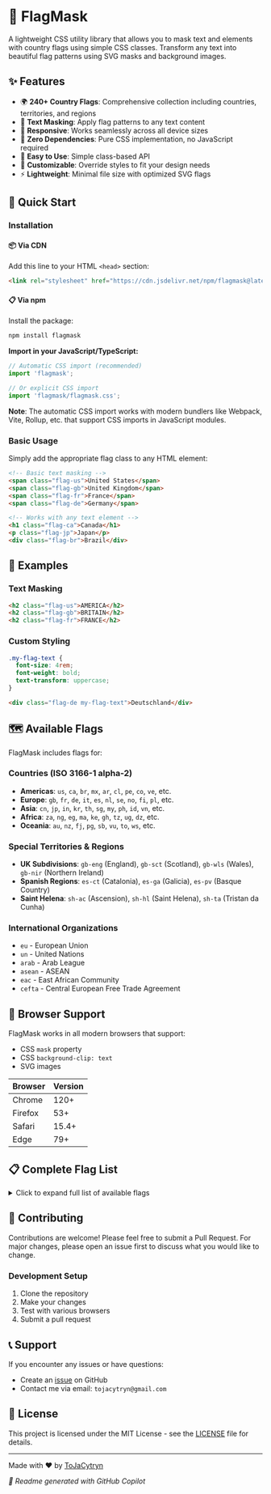 # 🏁 FlagMask

A lightweight CSS utility library that allows you to mask text and elements with country flags using simple CSS classes. Transform any text into beautiful flag patterns using SVG masks and background images.

## ✨ Features

- 🌍 **240+ Country Flags**: Comprehensive collection including countries, territories, and regions
- 🎨 **Text Masking**: Apply flag patterns to any text content
- 📱 **Responsive**: Works seamlessly across all device sizes
- 🚀 **Zero Dependencies**: Pure CSS implementation, no JavaScript required
- 🎯 **Easy to Use**: Simple class-based API
- 🔧 **Customizable**: Override styles to fit your design needs
- ⚡ **Lightweight**: Minimal file size with optimized SVG flags

## 🚀 Quick Start

### Installation

#### 📦 Via CDN
Add this line to your HTML `<head>` section:
```html
<link rel="stylesheet" href="https://cdn.jsdelivr.net/npm/flagmask@latest/flagmask.css">
```

#### 📋 Via npm
Install the package:
```bash
npm install flagmask
```

**Import in your JavaScript/TypeScript:**
```javascript
// Automatic CSS import (recommended)
import 'flagmask';

// Or explicit CSS import
import 'flagmask/flagmask.css';
```

**Note**: The automatic CSS import works with modern bundlers like Webpack, Vite, Rollup, etc. that support CSS imports in JavaScript modules.

### Basic Usage

Simply add the appropriate flag class to any HTML element:

```html
<!-- Basic text masking -->
<span class="flag-us">United States</span>
<span class="flag-gb">United Kingdom</span>
<span class="flag-fr">France</span>
<span class="flag-de">Germany</span>

<!-- Works with any text element -->
<h1 class="flag-ca">Canada</h1>
<p class="flag-jp">Japan</p>
<div class="flag-br">Brazil</div>
```

## 🎨 Examples

### Text Masking
```html
<h2 class="flag-us">AMERICA</h2>
<h2 class="flag-gb">BRITAIN</h2>
<h2 class="flag-fr">FRANCE</h2>
```

### Custom Styling
```css
.my-flag-text {
  font-size: 4rem;
  font-weight: bold;
  text-transform: uppercase;
}
```

```html
<div class="flag-de my-flag-text">Deutschland</div>
```

## 🗺️ Available Flags

FlagMask includes flags for:

### Countries (ISO 3166-1 alpha-2)
- **Americas**: `us`, `ca`, `br`, `mx`, `ar`, `cl`, `pe`, `co`, `ve`, etc.
- **Europe**: `gb`, `fr`, `de`, `it`, `es`, `nl`, `se`, `no`, `fi`, `pl`, etc.
- **Asia**: `cn`, `jp`, `in`, `kr`, `th`, `sg`, `my`, `ph`, `id`, `vn`, etc.
- **Africa**: `za`, `ng`, `eg`, `ma`, `ke`, `gh`, `tz`, `ug`, `dz`, etc.
- **Oceania**: `au`, `nz`, `fj`, `pg`, `sb`, `vu`, `to`, `ws`, etc.

### Special Territories & Regions
- **UK Subdivisions**: `gb-eng` (England), `gb-sct` (Scotland), `gb-wls` (Wales), `gb-nir` (Northern Ireland)
- **Spanish Regions**: `es-ct` (Catalonia), `es-ga` (Galicia), `es-pv` (Basque Country)
- **Saint Helena**: `sh-ac` (Ascension), `sh-hl` (Saint Helena), `sh-ta` (Tristan da Cunha)

### International Organizations
- `eu` - European Union
- `un` - United Nations
- `arab` - Arab League
- `asean` - ASEAN
- `eac` - East African Community
- `cefta` - Central European Free Trade Agreement

## 🔧 Browser Support

FlagMask works in all modern browsers that support:
- CSS `mask` property
- CSS `background-clip: text`
- SVG images

| Browser | Version |
|---------|---------|
| Chrome  | 120+    |
| Firefox | 53+     |
| Safari  | 15.4+   |
| Edge    | 79+     |

## 📋 Complete Flag List

<details>
<summary>Click to expand full list of available flags</summary>

### A
`ad`, `ae`, `af`, `ag`, `ai`, `al`, `am`, `ao`, `aq`, `ar`, `arab`, `as`, `asean`, `at`, `au`, `aw`, `ax`, `az`

### B
`ba`, `bb`, `bd`, `be`, `bf`, `bg`, `bh`, `bi`, `bj`, `bl`, `bm`, `bn`, `bo`, `bq`, `br`, `bs`, `bt`, `bv`, `bw`, `by`, `bz`

### C
`ca`, `cc`, `cd`, `cefta`, `cf`, `cg`, `ch`, `ci`, `ck`, `cl`, `cm`, `cn`, `co`, `cp`, `cr`, `cu`, `cv`, `cw`, `cx`, `cy`, `cz`

### D-E
`de`, `dg`, `dj`, `dk`, `dm`, `do`, `dz`, `eac`, `ec`, `ee`, `eg`, `eh`, `er`, `es`, `es-ct`, `es-ga`, `es-pv`, `et`, `eu`

### F-G
`fi`, `fj`, `fk`, `fm`, `fo`, `fr`, `ga`, `gb`, `gb-eng`, `gb-nir`, `gb-sct`, `gb-wls`, `gd`, `ge`, `gf`, `gg`, `gh`, `gi`, `gl`, `gm`, `gn`, `gp`, `gq`, `gr`, `gs`, `gt`, `gu`, `gw`, `gy`

### H-L
`hk`, `hm`, `hn`, `hr`, `ht`, `hu`, `ic`, `id`, `ie`, `il`, `im`, `in`, `io`, `iq`, `ir`, `is`, `it`, `je`, `jm`, `jo`, `jp`, `ke`, `kg`, `kh`, `ki`, `km`, `kn`, `kp`, `kr`, `kw`, `ky`, `kz`, `la`, `lb`, `lc`, `li`, `lk`, `lr`, `ls`, `lt`, `lu`, `lv`, `ly`

### M-P
`ma`, `mc`, `md`, `me`, `mf`, `mg`, `mh`, `mk`, `ml`, `mm`, `mn`, `mo`, `mp`, `mq`, `mr`, `ms`, `mt`, `mu`, `mv`, `mw`, `mx`, `my`, `mz`, `na`, `nc`, `ne`, `nf`, `ng`, `ni`, `nl`, `no`, `np`, `nr`, `nu`, `nz`, `om`, `pa`, `pc`, `pe`, `pf`, `pg`, `ph`, `pk`, `pl`, `pm`, `pn`, `pr`, `ps`, `pt`, `pw`, `py`

### Q-Z
`qa`, `re`, `ro`, `rs`, `ru`, `rw`, `sa`, `sb`, `sc`, `sd`, `se`, `sg`, `sh`, `sh-ac`, `sh-hl`, `sh-ta`, `si`, `sj`, `sk`, `sl`, `sm`, `sn`, `so`, `sr`, `ss`, `st`, `sv`, `sx`, `sy`, `sz`, `tc`, `td`, `tf`, `tg`, `th`, `tj`, `tk`, `tl`, `tm`, `tn`, `to`, `tr`, `tt`, `tv`, `tw`, `tz`, `ua`, `ug`, `um`, `un`, `us`, `uy`, `uz`, `va`, `vc`, `ve`, `vg`, `vi`, `vn`, `vu`, `wf`, `ws`, `xk`, `xx`, `ye`, `yt`, `za`, `zm`, `zw`

</details>

## 🤝 Contributing

Contributions are welcome! Please feel free to submit a Pull Request. For major changes, please open an issue first to discuss what you would like to change.

### Development Setup
1. Clone the repository
2. Make your changes
3. Test with various browsers
4. Submit a pull request

## 📞 Support

If you encounter any issues or have questions:
- Create an [issue](https://github.com/ToJaCytryn/flagmask/issues) on GitHub
- Contact me via email: `tojacytryn@gmail.com`


## 📄 License

This project is licensed under the MIT License - see the [LICENSE](LICENSE) file for details.

---

Made with ❤️ by [ToJaCytryn](https://github.com/ToJaCytryn)

*🤖 Readme generated with GitHub Copilot*
